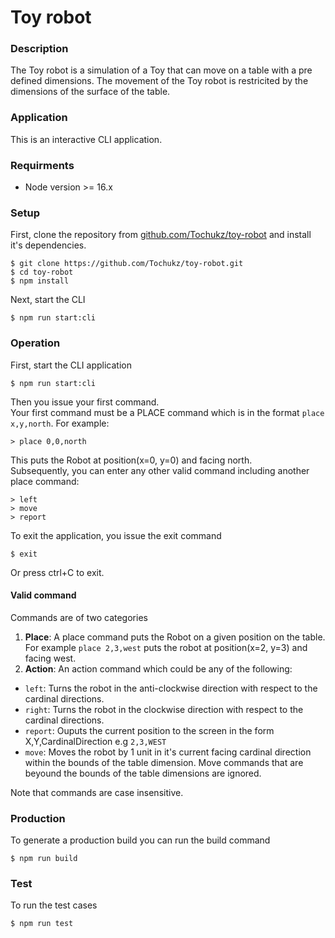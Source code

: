 # Toy robot 
### Description 
The Toy robot is a simulation of a Toy that can move on a table with a pre defined dimensions. 
The movement of the Toy robot is restricited by the dimensions of the surface of the table.   

### Application 
This is an interactive CLI application.  

### Requirments
* Node version >= 16.x

### Setup 
First, clone the repository from [github.com/Tochukz/toy-robot](https://github.com/Tochukz/toy-robot) and install it's dependencies. 
```
$ git clone https://github.com/Tochukz/toy-robot.git
$ cd toy-robot
$ npm install 
```
Next, start the CLI 
```
$ npm run start:cli
```  

### Operation 
First, start the CLI application 
```
$ npm run start:cli
```  
Then you issue your first command.   
Your first command must be a PLACE command which is in the format `place x,y,north`. For example:
```
> place 0,0,north
``` 
This puts the Robot at position(x=0, y=0) and facing north.  
Subsequently, you can enter any other valid command including another place command: 
```
> left 
> move 
> report
``` 

To exit the application, you issue the exit command 
```
$ exit
```
Or press ctrl+C to exit.   

#### Valid command
Commands are of two categories
1. __Place__: A place command puts the Robot on a given position on the table. For example `place 2,3,west` puts the robot at position(x=2, y=3) and facing west.  
2. __Action__: An action command which could be any of the following: 
  * `left`: Turns the robot in the anti-clockwise direction with respect to the cardinal directions.
  * `right`:  Turns the robot in the clockwise direction with respect to the cardinal directions.
  * `report`: Ouputs the current position to the screen in the form X,Y,CardinalDirection e.g `2,3,WEST`
  * `move`: Moves the robot by 1 unit in it's current facing cardinal direction within the bounds of the table dimension.  Move commands that are beyound the bounds of the table dimensions are ignored.  

Note that commands are case insensitive.  

### Production 
To generate a production build you can run the build command 
```
$ npm run build
```

### Test 
To run the test cases
```
$ npm run test 
```